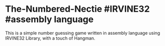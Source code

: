 # The-Numbered-Nectie #IRVINE32 #assembly language 
This is a simple number guessing game written in assembly language using IRVINE32 Library, with a touch of Hangman.
